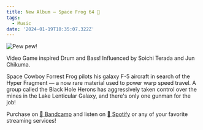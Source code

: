 ```yaml
---
title: New Album — Space Frog 64 🐸
tags:
  - Music
date: '2024-01-19T10:35:07.322Z'
---
```


![Pew pew!](https://res.cloudinary.com/cpadilla/image/upload/v1696876707/chrisdpadilla/albums/Space_Frog_64_Cover_ybls1p.jpg)

Video Game inspired Drum and Bass! Influenced by Soichi Terada and Jun Chikuma.

Space Cowboy Forrest Frog pilots his galaxy F-5 aircraft in search of the Hyper Fragment — a now rare material used to power warp speed travel. A group called the Black Hole Herons has aggressively taken control over the mines in the Lake Lenticular Galaxy, and there's only one gunman for the job!

Purchase on [🤘 Bandcamp](https://letsgochris.bandcamp.com/album/space-frog-64) and listen on [🙉 Spotify](https://open.spotify.com/album/7rFzZK4w71wu82p425KnD8) or any of your favorite streaming services!
